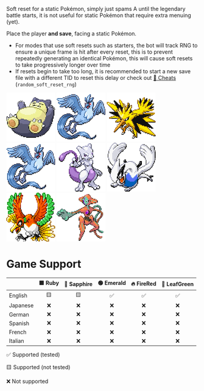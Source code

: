 Soft reset for a static Pokémon, simply just spams A until the legendary battle starts, it is not useful for static Pokémon that require extra menuing (yet).

Place the player **and save**, facing a static Pokémon.

- For modes that use soft resets such as starters, the bot will track RNG to ensure a unique frame is hit after every reset, this is to prevent repeatedly generating an identical Pokémon, this will cause soft resets to take progressively longer over time
- If resets begin to take too long, it is recommended to start a new save file with a different TID to reset this delay or check out [💎 Cheats](https://github.com/40Cakes/pokebot-gen3/wiki/%F0%9F%92%8E-Cheats) (`random_soft_reset_rng`)

![](https://raw.githubusercontent.com/40Cakes/pokebot-gen3/main/sprites/pokemon/normal/Snorlax.png) ![](https://raw.githubusercontent.com/40Cakes/pokebot-gen3/main/sprites/pokemon/normal/Articuno.png) ![](https://raw.githubusercontent.com/40Cakes/pokebot-gen3/main/sprites/pokemon/normal/Zapdos.png) ![](https://raw.githubusercontent.com/40Cakes/pokebot-gen3/main/sprites/pokemon/normal/Articuno.png) ![](https://raw.githubusercontent.com/40Cakes/pokebot-gen3/main/sprites/pokemon/normal/Mewtwo.png) ![](https://raw.githubusercontent.com/40Cakes/pokebot-gen3/main/sprites/pokemon/normal/Lugia.png) ![](https://raw.githubusercontent.com/40Cakes/pokebot-gen3/main/sprites/pokemon/normal/Ho-Oh.png) ![](https://raw.githubusercontent.com/40Cakes/pokebot-gen3/main/sprites/pokemon/normal/Deoxys.png)

# Game Support
|          | 🟥 Ruby | 🔷 Sapphire | 🟢 Emerald | 🔥 FireRed | 🌿 LeafGreen |
|:---------|:-------:|:-----------:|:----------:|:----------:|:------------:|
| English  |    🟨    |      🟨      |     ✅      |     ✅      |      ✅       |
| Japanese |    ❌    |      ❌      |     ❌      |     ❌      |      ❌       |
| German   |    ❌    |      ❌      |     ❌      |     ❌      |      ❌       |
| Spanish  |    ❌    |      ❌      |     ❌      |     ❌      |      ❌       |
| French   |    ❌    |      ❌      |     ❌      |     ❌      |      ❌       |
| Italian  |    ❌    |      ❌      |     ❌      |     ❌      |      ❌       |

✅ Supported (tested)

🟨 Supported (not tested)

❌ Not supported